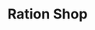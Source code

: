 ---
title: "Ration Shop"
url: /nedumpuram/ration-shop-ambalapuzha-thiruvalla-highway-2/
shop: convenience
---